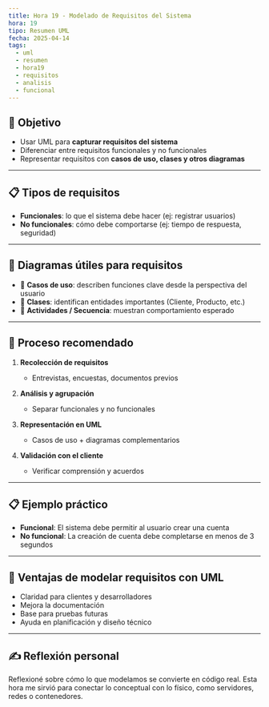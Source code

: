 ```yaml
---
title: Hora 19 - Modelado de Requisitos del Sistema
hora: 19
tipo: Resumen UML
fecha: 2025-04-14
tags:
  - uml
  - resumen
  - hora19
  - requisitos
  - analisis
  - funcional
---
```



## 🎯 Objetivo
- Usar UML para **capturar requisitos del sistema**
- Diferenciar entre requisitos funcionales y no funcionales
- Representar requisitos con **casos de uso, clases y otros diagramas**

---

## 📋 Tipos de requisitos

- **Funcionales**: lo que el sistema debe hacer (ej: registrar usuarios)
- **No funcionales**: cómo debe comportarse (ej: tiempo de respuesta, seguridad)

---

## 📐 Diagramas útiles para requisitos

- 📄 **Casos de uso**: describen funciones clave desde la perspectiva del usuario
- 🧱 **Clases**: identifican entidades importantes (Cliente, Producto, etc.)
- 🔁 **Actividades / Secuencia**: muestran comportamiento esperado

---

## 📌 Proceso recomendado

1. **Recolección de requisitos**
   - Entrevistas, encuestas, documentos previos

2. **Análisis y agrupación**
   - Separar funcionales y no funcionales

3. **Representación en UML**
   - Casos de uso + diagramas complementarios

4. **Validación con el cliente**
   - Verificar comprensión y acuerdos

---

## 📋 Ejemplo práctico

- **Funcional**: El sistema debe permitir al usuario crear una cuenta
- **No funcional**: La creación de cuenta debe completarse en menos de 3 segundos

---

## 🧩 Ventajas de modelar requisitos con UML

- Claridad para clientes y desarrolladores
- Mejora la documentación
- Base para pruebas futuras
- Ayuda en planificación y diseño técnico

---
## ✍️ Reflexión personal
Reflexioné sobre cómo lo que modelamos se convierte en código real. Esta hora me sirvió para conectar lo conceptual con lo físico, como servidores, redes o contenedores.